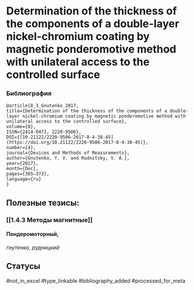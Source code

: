 # Determination of the thickness of the components of a double-layer nickel-chromium coating by magnetic ponderomotive method with unilateral access to the controlled surface

### Библиография
```
@article{8_3_Gnutenko_2017,
title={Determination of the thickness of the components of a double-layer nickel-chromium coating by magnetic ponderomotive method with unilateral access to the controlled surface},
volume={8},
ISSN={2414-0473, 2220-9506},
DOI={[10.21122/2220-9506-2017-8-4-38-45](https://doi.org/10.21122/2220-9506-2017-8-4-38-45)},
number={4},
journal={Devices and Methods of Measurements},
author={Gnutenko, Y. V. and Rudnitsky, V. A.},
year={2017},
month={Dec},
pages={365–373},
language={ru}
}
```

## Полезные тезисы:
### [[1.4.3 Методы магнитные]]
#### Пондеромоторный, 
_гнутенко, рудницкий_

## Статусы
#not_in_excel 
#type_linkable 
#bibliography_added
#processed_for_meta
